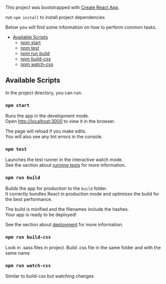 This project was bootstrapped with [Create React App](https://github.com/facebookincubator/create-react-app).

run ```npm install``` to install project dependencies  

Below you will find some information on how to perform common tasks.<br>
- [Available Scripts](#available-scripts)
  - [npm start](#npm-start)
  - [npm test](#npm-test)
  - [npm run build](#npm-run-build)
  - [npm build-css](#build-css)
  - [npm watch-css](#watch-css)

## Available Scripts

In the project directory, you can run:

### `npm start`

Runs the app in the development mode.<br>
Open [http://localhost:3000](http://localhost:3000) to view it in the browser.

The page will reload if you make edits.<br>
You will also see any lint errors in the console.

### `npm test`

Launches the test runner in the interactive watch mode.<br>
See the section about [running tests](#running-tests) for more information.

### `npm run build`

Builds the app for production to the `build` folder.<br>
It correctly bundles React in production mode and optimizes the build for the best performance.

The build is minified and the filenames include the hashes.<br>
Your app is ready to be deployed!

See the section about [deployment](#deployment) for more information.

### `npm run build-css`

Look in .sass files in project.
Build .css file in the same folder and with the same name

### `npm run watch-css`

Similar to build-css but watching changes